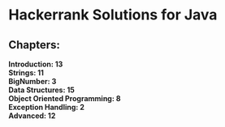 # Hackerrank Solutions for Java
## Chapters:
**Introduction: 13**\
**Strings: 11**\
**BigNumber: 3**\
**Data Structures: 15**\
**Object Oriented Programming: 8**\
**Exception Handling: 2**\
**Advanced: 12**